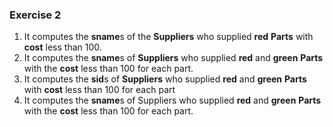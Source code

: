 ### Exercise 2
1. It computes the **sname**s of the **Suppliers** who supplied **red** **Parts** with **cost** less than 100.
2. It computes the **sname**s of **Suppliers** who supplied **red** and **green** **Parts** with the **cost** less than 100 for each part.
3. It computes the **sid**s of **Suppliers** who supplied **red** and **green** **Parts** with **cost** less than 100 for each part
4. It computes the **sname**s of Suppliers who supplied **red** and **green** **Parts** with the **cost** less than 100 for each part.
